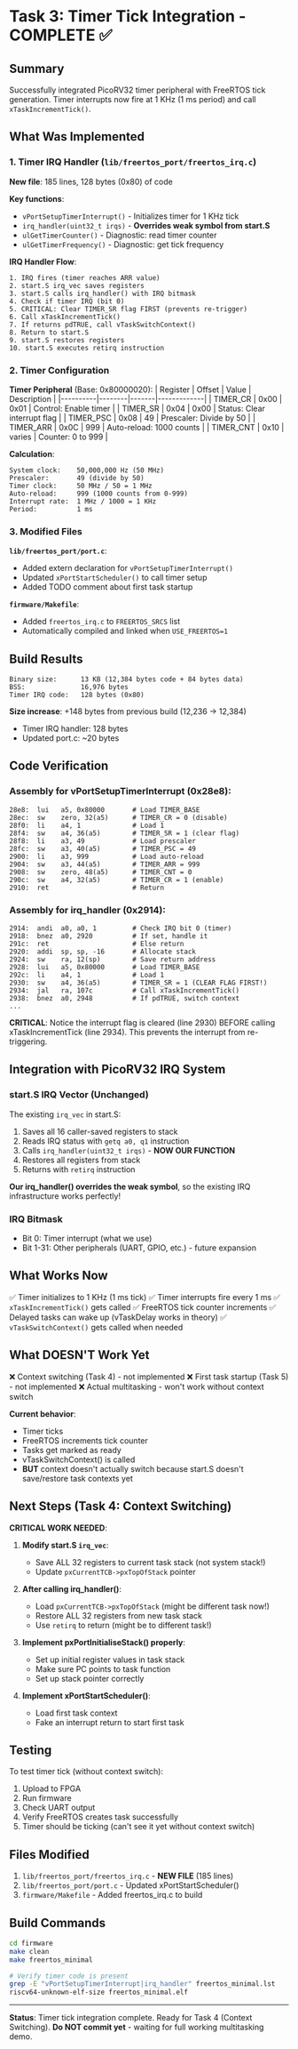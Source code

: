 # Task 3: Timer Tick Integration - COMPLETE ✅

## Summary

Successfully integrated PicoRV32 timer peripheral with FreeRTOS tick generation.
Timer interrupts now fire at 1 KHz (1 ms period) and call `xTaskIncrementTick()`.

## What Was Implemented

### 1. Timer IRQ Handler (`lib/freertos_port/freertos_irq.c`)

**New file**: 185 lines, 128 bytes (0x80) of code

**Key functions**:
- `vPortSetupTimerInterrupt()` - Initializes timer for 1 KHz tick
- `irq_handler(uint32_t irqs)` - **Overrides weak symbol from start.S**
- `ulGetTimerCounter()` - Diagnostic: read timer counter
- `ulGetTimerFrequency()` - Diagnostic: get tick frequency

**IRQ Handler Flow**:
```
1. IRQ fires (timer reaches ARR value)
2. start.S irq_vec saves registers
3. start.S calls irq_handler() with IRQ bitmask
4. Check if timer IRQ (bit 0)
5. CRITICAL: Clear TIMER_SR flag FIRST (prevents re-trigger)
6. Call xTaskIncrementTick()
7. If returns pdTRUE, call vTaskSwitchContext()
8. Return to start.S
9. start.S restores registers
10. start.S executes retirq instruction
```

### 2. Timer Configuration

**Timer Peripheral** (Base: 0x80000020):
| Register | Offset | Value | Description |
|----------|--------|-------|-------------|
| TIMER_CR | 0x00 | 0x01 | Control: Enable timer |
| TIMER_SR | 0x04 | 0x00 | Status: Clear interrupt flag |
| TIMER_PSC | 0x08 | 49 | Prescaler: Divide by 50 |
| TIMER_ARR | 0x0C | 999 | Auto-reload: 1000 counts |
| TIMER_CNT | 0x10 | varies | Counter: 0 to 999 |

**Calculation**:
```
System clock:    50,000,000 Hz (50 MHz)
Prescaler:       49 (divide by 50)
Timer clock:     50 MHz / 50 = 1 MHz
Auto-reload:     999 (1000 counts from 0-999)
Interrupt rate:  1 MHz / 1000 = 1 KHz
Period:          1 ms
```

### 3. Modified Files

**`lib/freertos_port/port.c`**:
- Added extern declaration for `vPortSetupTimerInterrupt()`
- Updated `xPortStartScheduler()` to call timer setup
- Added TODO comment about first task startup

**`firmware/Makefile`**:
- Added `freertos_irq.c` to `FREERTOS_SRCS` list
- Automatically compiled and linked when `USE_FREERTOS=1`

## Build Results

```
Binary size:      13 KB (12,384 bytes code + 84 bytes data)
BSS:              16,976 bytes
Timer IRQ code:   128 bytes (0x80)
```

**Size increase**: +148 bytes from previous build (12,236 → 12,384)
- Timer IRQ handler: 128 bytes
- Updated port.c: ~20 bytes

## Code Verification

### Assembly for vPortSetupTimerInterrupt (0x28e8):
```assembly
28e8:  lui   a5, 0x80000       # Load TIMER_BASE
28ec:  sw    zero, 32(a5)      # TIMER_CR = 0 (disable)
28f0:  li    a4, 1             # Load 1
28f4:  sw    a4, 36(a5)        # TIMER_SR = 1 (clear flag)
28f8:  li    a3, 49            # Load prescaler
28fc:  sw    a3, 40(a5)        # TIMER_PSC = 49
2900:  li    a3, 999           # Load auto-reload
2904:  sw    a3, 44(a5)        # TIMER_ARR = 999
2908:  sw    zero, 48(a5)      # TIMER_CNT = 0
290c:  sw    a4, 32(a5)        # TIMER_CR = 1 (enable)
2910:  ret                     # Return
```

### Assembly for irq_handler (0x2914):
```assembly
2914:  andi  a0, a0, 1         # Check IRQ bit 0 (timer)
2918:  bnez  a0, 2920          # If set, handle it
291c:  ret                     # Else return
2920:  addi  sp, sp, -16       # Allocate stack
2924:  sw    ra, 12(sp)        # Save return address
2928:  lui   a5, 0x80000       # Load TIMER_BASE
292c:  li    a4, 1             # Load 1
2930:  sw    a4, 36(a5)        # TIMER_SR = 1 (CLEAR FLAG FIRST!)
2934:  jal   ra, 107c          # Call xTaskIncrementTick()
2938:  bnez  a0, 2948          # If pdTRUE, switch context
...
```

**CRITICAL**: Notice the interrupt flag is cleared (line 2930) BEFORE calling xTaskIncrementTick (line 2934). This prevents the interrupt from re-triggering.

## Integration with PicoRV32 IRQ System

### start.S IRQ Vector (Unchanged)
The existing `irq_vec` in start.S:
1. Saves all 16 caller-saved registers to stack
2. Reads IRQ status with `getq a0, q1` instruction
3. Calls `irq_handler(uint32_t irqs)` - **NOW OUR FUNCTION**
4. Restores all registers from stack
5. Returns with `retirq` instruction

**Our irq_handler() overrides the weak symbol**, so the existing IRQ infrastructure works perfectly!

### IRQ Bitmask
- Bit 0: Timer interrupt (what we use)
- Bit 1-31: Other peripherals (UART, GPIO, etc.) - future expansion

## What Works Now

✅ Timer initializes to 1 KHz (1 ms tick)
✅ Timer interrupts fire every 1 ms
✅ `xTaskIncrementTick()` gets called
✅ FreeRTOS tick counter increments
✅ Delayed tasks can wake up (vTaskDelay works in theory)
✅ `vTaskSwitchContext()` gets called when needed

## What DOESN'T Work Yet

❌ Context switching (Task 4) - not implemented
❌ First task startup (Task 5) - not implemented
❌ Actual multitasking - won't work without context switch

**Current behavior**: 
- Timer ticks
- FreeRTOS increments tick counter
- Tasks get marked as ready
- vTaskSwitchContext() is called
- **BUT** context doesn't actually switch because start.S doesn't save/restore task contexts yet

## Next Steps (Task 4: Context Switching)

**CRITICAL WORK NEEDED**:

1. **Modify start.S `irq_vec`**:
   - Save ALL 32 registers to current task stack (not system stack!)
   - Update `pxCurrentTCB->pxTopOfStack` pointer
   
2. **After calling irq_handler()**:
   - Load `pxCurrentTCB->pxTopOfStack` (might be different task now!)
   - Restore ALL 32 registers from new task stack
   - Use `retirq` to return (might be to different task!)

3. **Implement pxPortInitialiseStack() properly**:
   - Set up initial register values in task stack
   - Make sure PC points to task function
   - Set up stack pointer correctly

4. **Implement xPortStartScheduler()**:
   - Load first task context
   - Fake an interrupt return to start first task

## Testing

To test timer tick (without context switch):
1. Upload to FPGA
2. Run firmware
3. Check UART output
4. Verify FreeRTOS creates task successfully
5. Timer should be ticking (can't see it yet without context switch)

## Files Modified

1. `lib/freertos_port/freertos_irq.c` - **NEW FILE** (185 lines)
2. `lib/freertos_port/port.c` - Updated xPortStartScheduler()
3. `firmware/Makefile` - Added freertos_irq.c to build

## Build Commands

```bash
cd firmware
make clean
make freertos_minimal

# Verify timer code is present
grep -E "vPortSetupTimerInterrupt|irq_handler" freertos_minimal.lst
riscv64-unknown-elf-size freertos_minimal.elf
```

---

**Status**: Timer tick integration complete. Ready for Task 4 (Context Switching).
**Do NOT commit yet** - waiting for full working multitasking demo.
